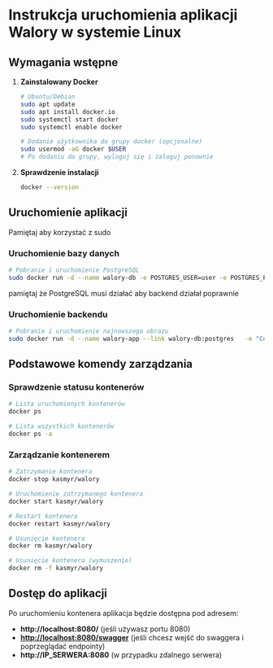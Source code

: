# Instrukcja uruchomienia aplikacji Walory w systemie Linux

## Wymagania wstępne

1. **Zainstalowany Docker**
   
   ```bash
   # Ubuntu/Debian
   sudo apt update
   sudo apt install docker.io 
   sudo systemctl start docker
   sudo systemctl enable docker
   
   # Dodanie użytkownika do grupy docker (opcjonalne)
   sudo usermod -aG docker $USER
   # Po dodaniu do grupy, wyloguj się i zaloguj ponownie
   ```

2. **Sprawdzenie instalacji**
   
   ```bash
   docker --version
   ```

## Uruchomienie aplikacji

Pamiętaj aby korzystać z sudo

### Uruchomienie bazy danych

```bash
# Pobranie i uruchomienie PostgreSQL
sudo docker run -d --name walory-db -e POSTGRES_USER=user -e POSTGRES_PASSWORD=Zaq12wsx -e POSTGRES_DB=walory -p 5432:5432 postgres:15
```

pamiętaj że PostgreSQL musi działać aby backend działał poprawnie

### Uruchomienie backendu

```bash
# Pobranie i uruchomienie najnowszego obrazu
sudo docker run -d --name walory-app --link walory-db:postgres   -e "ConnectionStrings__Default=Host=postgres;Port=5432;Database=walory;Username=user;Password=Zaq12wsx"   -p 8080:8080   kasmyr/walory
```

## Podstawowe komendy zarządzania

### Sprawdzenie statusu kontenerów

```bash
# Lista uruchomionych kontenerów
docker ps

# Lista wszystkich kontenerów
docker ps -a
```

### Zarządzanie kontenerem

```bash
# Zatrzymanie kontenera
docker stop kasmyr/walory

# Uruchomienie zatrzymanego kontenera
docker start kasmyr/walory

# Restart kontenera
docker restart kasmyr/walory

# Usunięcie kontenera
docker rm kasmyr/walory

# Usunięcie kontenera (wymuszenie)
docker rm -f kasmyr/walory
```

## Dostęp do aplikacji

Po uruchomieniu kontenera aplikacja będzie dostępna pod adresem:

- **http://localhost:8080/** (jeśli używasz portu 8080)
- [**http://localhost:8080/swagger**](http://localhost:8080/swagger) (jeśli chcesz wejść do swaggera i poprzeglądać endpointy)
- **http://IP_SERWERA:8080** (w przypadku zdalnego serwera)
